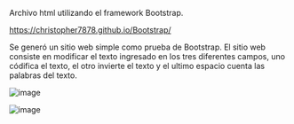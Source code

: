 Archivo html utilizando el framework Bootstrap.

https://christopher7878.github.io/Bootstrap/

Se generó un sitio web simple como prueba de Bootstrap.
El sitio web consiste en modificar el texto ingresado en los tres diferentes campos,
uno códifica el texto, el otro invierte el texto y el ultimo espacio cuenta las palabras del texto.

![image](https://github.com/user-attachments/assets/5edc8be2-5174-492c-adbf-50c4101cac2f)

![image](https://github.com/user-attachments/assets/3070cbe0-c720-45f5-a766-60c991ad3d57)
